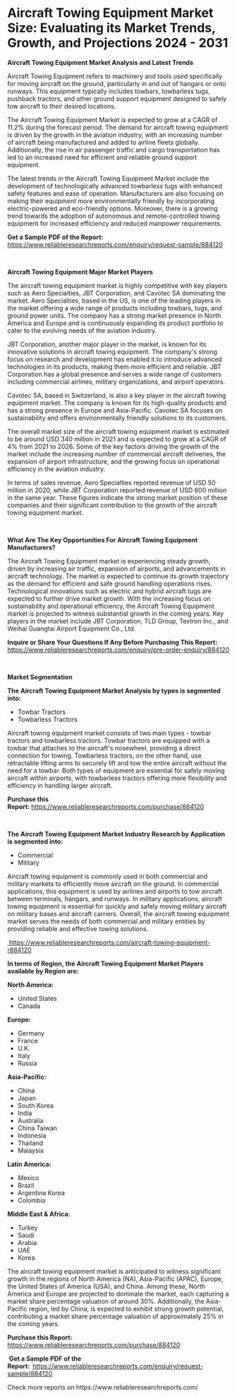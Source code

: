 <p><h1>Aircraft Towing Equipment Market Size: Evaluating its Market Trends, Growth, and Projections 2024 - 2031</h1></p><p><strong>Aircraft Towing Equipment Market Analysis and Latest Trends</strong></p>
<p><p>Aircraft Towing Equipment refers to machinery and tools used specifically for moving aircraft on the ground, particularly in and out of hangars or onto runways. This equipment typically includes towbars, towbarless tugs, pushback tractors, and other ground support equipment designed to safely tow aircraft to their desired locations. </p><p>The Aircraft Towing Equipment Market is expected to grow at a CAGR of 11.2% during the forecast period. The demand for aircraft towing equipment is driven by the growth in the aviation industry, with an increasing number of aircraft being manufactured and added to airline fleets globally. Additionally, the rise in air passenger traffic and cargo transportation has led to an increased need for efficient and reliable ground support equipment.</p><p>The latest trends in the Aircraft Towing Equipment Market include the development of technologically advanced towbarless tugs with enhanced safety features and ease of operation. Manufacturers are also focusing on making their equipment more environmentally friendly by incorporating electric-powered and eco-friendly options. Moreover, there is a growing trend towards the adoption of autonomous and remote-controlled towing equipment for increased efficiency and reduced manpower requirements.</p></p>
<p><strong>Get a Sample PDF of the Report:&nbsp;</strong> <a href="https://www.reliableresearchreports.com/enquiry/request-sample/884120">https://www.reliableresearchreports.com/enquiry/request-sample/884120</a></p>
<p>&nbsp;</p>
<p><strong>Aircraft Towing Equipment Major Market Players</strong></p>
<p><p>The aircraft towing equipment market is highly competitive with key players such as Aero Specialties, JBT Corporation, and Cavotec SA dominating the market. Aero Specialties, based in the US, is one of the leading players in the market offering a wide range of products including towbars, tugs, and ground power units. The company has a strong market presence in North America and Europe and is continuously expanding its product portfolio to cater to the evolving needs of the aviation industry.</p><p>JBT Corporation, another major player in the market, is known for its innovative solutions in aircraft towing equipment. The company's strong focus on research and development has enabled it to introduce advanced technologies in its products, making them more efficient and reliable. JBT Corporation has a global presence and serves a wide range of customers including commercial airlines, military organizations, and airport operators.</p><p>Cavotec SA, based in Switzerland, is also a key player in the aircraft towing equipment market. The company is known for its high-quality products and has a strong presence in Europe and Asia-Pacific. Cavotec SA focuses on sustainability and offers environmentally friendly solutions to its customers.</p><p>The overall market size of the aircraft towing equipment market is estimated to be around USD 340 million in 2021 and is expected to grow at a CAGR of 4% from 2021 to 2026. Some of the key factors driving the growth of the market include the increasing number of commercial aircraft deliveries, the expansion of airport infrastructure, and the growing focus on operational efficiency in the aviation industry.</p><p>In terms of sales revenue, Aero Specialties reported revenue of USD 50 million in 2020, while JBT Corporation reported revenue of USD 600 million in the same year. These figures indicate the strong market position of these companies and their significant contribution to the growth of the aircraft towing equipment market.</p></p>
<p>&nbsp;</p>
<p><strong>What Are The Key Opportunities For Aircraft Towing Equipment Manufacturers?</strong></p>
<p><p>The Aircraft Towing Equipment market is experiencing steady growth, driven by increasing air traffic, expansion of airports, and advancements in aircraft technology. The market is expected to continue its growth trajectory as the demand for efficient and safe ground handling operations rises. Technological innovations such as electric and hybrid aircraft tugs are expected to further drive market growth. With the increasing focus on sustainability and operational efficiency, the Aircraft Towing Equipment market is projected to witness substantial growth in the coming years. Key players in the market include JBT Corporation, TLD Group, Textron Inc., and Weihai Guangtai Airport Equipment Co., Ltd.</p></p>
<p><strong>Inquire or Share Your Questions If Any Before Purchasing This Report:</strong> <a href="https://www.reliableresearchreports.com/enquiry/pre-order-enquiry/884120">https://www.reliableresearchreports.com/enquiry/pre-order-enquiry/884120</a></p>
<p>&nbsp;</p>
<p><strong>Market Segmentation</strong></p>
<p><strong>The Aircraft Towing Equipment Market Analysis by types is segmented into:</strong></p>
<p><ul><li>Towbar Tractors</li><li>Towbarless Tractors</li></ul></p>
<p><p>Aircraft towing equipment market consists of two main types - towbar tractors and towbarless tractors. Towbar tractors are equipped with a towbar that attaches to the aircraft's nosewheel, providing a direct connection for towing. Towbarless tractors, on the other hand, use retractable lifting arms to securely lift and tow the entire aircraft without the need for a towbar. Both types of equipment are essential for safely moving aircraft within airports, with towbarless tractors offering more flexibility and efficiency in handling larger aircraft.</p></p>
<p><strong>Purchase this Report:&nbsp;</strong><a href="https://www.reliableresearchreports.com/purchase/884120">https://www.reliableresearchreports.com/purchase/884120</a></p>
<p>&nbsp;</p>
<p><strong>The Aircraft Towing Equipment Market Industry Research by Application is segmented into:</strong></p>
<p><ul><li>Commercial</li><li>Military</li></ul></p>
<p><p>Aircraft towing equipment is commonly used in both commercial and military markets to efficiently move aircraft on the ground. In commercial applications, this equipment is used by airlines and airports to tow aircraft between terminals, hangars, and runways. In military applications, aircraft towing equipment is essential for quickly and safely moving military aircraft on military bases and aircraft carriers. Overall, the aircraft towing equipment market serves the needs of both commercial and military entities by providing reliable and effective towing solutions.</p></p>
<p><a href="https://www.reliableresearchreports.com/aircraft-towing-equipment-r884120">&nbsp;https://www.reliableresearchreports.com/aircraft-towing-equipment-r884120</a></p>
<p><strong>In terms of Region, the Aircraft Towing Equipment Market Players available by Region are:</strong></p>
<p>
    <p> <strong> North America: </strong>
        <ul>
            <li>United States</li>
            <li>Canada</li>
        </ul>
        </p> 
    <p> <strong> Europe: </strong>
        <ul>
            <li>Germany</li>
            <li>France</li>
            <li>U.K.</li>
            <li>Italy</li>
            <li>Russia</li>
        </ul>
        </p> 
    <p> <strong> Asia-Pacific: </strong>
        <ul>
            <li>China</li>
            <li>Japan</li>
            <li>South Korea</li>
            <li>India</li>
            <li>Australia</li>
            <li>China Taiwan</li>
            <li>Indonesia</li>
            <li>Thailand</li>
            <li>Malaysia</li>
        </ul>
        </p> 
    <p> <strong> Latin America: </strong>
        <ul>
            <li>Mexico</li>
            <li>Brazil</li>
            <li>Argentina Korea</li>
            <li>Colombia</li>
        </ul>
        </p> 
    <p> <strong> Middle East & Africa: </strong>
        <ul>
            <li>Turkey</li>
            <li>Saudi</li>
            <li>Arabia</li>
            <li>UAE</li>
            <li>Korea</li>
        </ul>
    </p>
    </p>
<p><p>The aircraft towing equipment market is anticipated to witness significant growth in the regions of North America (NA), Asia-Pacific (APAC), Europe, the United States of America (USA), and China. Among these, North America and Europe are projected to dominate the market, each capturing a market share percentage valuation of around 30%. Additionally, the Asia-Pacific region, led by China, is expected to exhibit strong growth potential, contributing a market share percentage valuation of approximately 25% in the coming years.</p></p>
<p><strong>Purchase this Report: </strong><a href="https://www.reliableresearchreports.com/purchase/884120">https://www.reliableresearchreports.com/purchase/884120</a></p>
<p>&nbsp;<strong>Get a Sample PDF of the Report:&nbsp;&nbsp;</strong><a href="https://www.reliableresearchreports.com/enquiry/request-sample/884120">https://www.reliableresearchreports.com/enquiry/request-sample/884120</a></p>
<p><strong></strong></p>
<p>Check more reports on https://www.reliableresearchreports.com/</p>